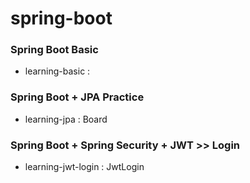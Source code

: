 # spring-boot

### Spring Boot Basic

- learning-basic :

### Spring Boot + JPA Practice

- learning-jpa : Board


### Spring Boot + Spring Security + JWT >> Login

- learning-jwt-login : JwtLogin


